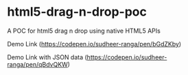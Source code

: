 # html5-drag-n-drop-poc
A POC for html5 drag n drop using native HTML5 APIs

Demo Link (https://codepen.io/sudheer-ranga/pen/bGdZKby)

Demo Link with JSON data (https://codepen.io/sudheer-ranga/pen/qBdvQKW)
